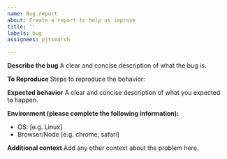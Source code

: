 ```yaml
---
name: Bug report
about: Create a report to help us improve
title: ''
labels: bug
assignees: pjtsearch

---
```


**Describe the bug**
A clear and concise description of what the bug is.

**To Reproduce**
Steps to reproduce the behavior:

**Expected behavior**
A clear and concise description of what you expected to happen.

**Environment (please complete the following information):**
 - OS: [e.g. Linux]
 - Browser/Node [e.g. chrome, safari]

**Additional context**
Add any other context about the problem here.
